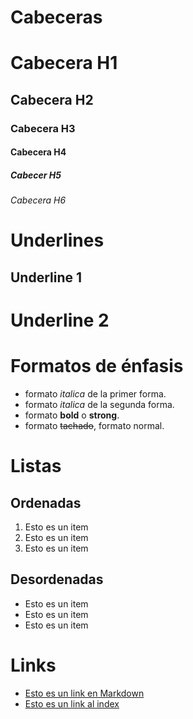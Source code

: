 # Cabeceras
# Cabecera H1
## Cabecera H2
### Cabecera H3
#### Cabecera H4
##### Cabecer H5
###### Cabecera H6

# Underlines

Underline 1
-----------

Underline 2
===========

# Formatos de énfasis
- formato *italica* de la primer forma.
- formato _italica_ de la segunda forma.
- formato **bold** o __strong__.
- formato ~~tachado~~, formato normal.

# Listas

## Ordenadas

1. Esto es un item
2. Esto es un item
3. Esto es un item

## Desordenadas

- Esto es un item
- Esto es un item
- Esto es un item

# Links

- [Esto es un link en Markdown](http://www.google.com)
- [Esto es un link al index](index.html)



